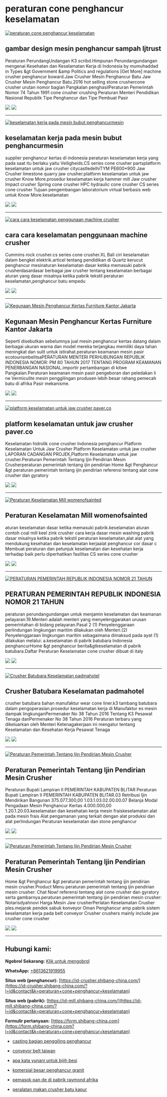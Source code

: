 # peraturan cone penghancur keselamatan

<a href="https://swt.shibang-china.com/?l=id&img&k=peraturan+cone+penghancur+keselamatan" target="_blank">![peraturan cone penghancur keselamatan](http://static.shibang-china.com/all-800x300/15.jpg)</a>

## gambar design mesin penghancur sampah ljtrust
Peraturan PerundangUndangan K3 scribd.Himpunan Perundangundangan mengenai Kesehatan dan Keselamatan Kerja di Indonesia by mumuhaddad in Types &gt Government &amp Politics and regulations [Get More] machine crusher penghancur boward.Jaw Crusher Mesin Penghancur Batu Jaw Crusher Mesin Penghancur Batu.2016 hot selling stone crushercone crusher urutan nomor bagian Pangkalan penghasilPeraturan Pemerintah Nomor 74 Tahun 1991 cone crusher crushing Peraturan Menteri Pendidikan Nasional Republik Tipe Penghancur dan Tipe Pembuat Pasir


<a href="https://whatsapp.shibangsoft.com/WhatsApp.php" target="_blank" title="WhatsApp">![](http://static.shibang-china.com/icon/whatsapp.png)</a> <a href="https://swt.shibang-china.com/?l=id&icon&k=peraturan+cone+penghancur+keselamatan" target="_blank">![](http://static.shibang-china.com/icon/chat-id.png)</a>

---

<a href="https://swt.shibang-china.com/?l=id&img&k=peraturan+cone+penghancur+keselamatan" target="_blank">![keselamatan kerja pada mesin bubut penghancurmesin](http://static.shibang-china.com/all-800x300/36.jpg)</a>

## keselamatan kerja pada mesin bubut penghancurmesin
supplier penghancur kertas di indonesia peraturan keselamatan kerja yang pada saat itu berlaku yaitu Veiligheids.CS series cone crusher partsplatform keselamatan untuk jaw crusher citycastledelhiTYM PE600*900 Jaw Crusher limestone quarry jaw crusher.platform keselamatan untuk jaw crusher Know More.prosedur keselamatan kerja hammer mill Jaw crusher Impact crusher Spring cone crusher HPC hydraulic cone crusher CS series cone crusher Tujuan pengembangan laboratorium virtual berbasis web untuk Know More.keselamatan


<a href="https://whatsapp.shibangsoft.com/WhatsApp.php" target="_blank" title="WhatsApp">![](http://static.shibang-china.com/icon/whatsapp.png)</a> <a href="https://swt.shibang-china.com/?l=id&icon&k=peraturan+cone+penghancur+keselamatan" target="_blank">![](http://static.shibang-china.com/icon/chat-id.png)</a>

---

<a href="https://swt.shibang-china.com/?l=id&img&k=peraturan+cone+penghancur+keselamatan" target="_blank">![cara cara keselamatan penggunaan machine crusher](http://static.shibang-china.com/all-800x300/439.jpg)</a>

## cara cara keselamatan penggunaan machine crusher
Cummins rock crusher.cs series cone crusher.XL Bali ciri keselamatan dalam bengkel elektrik.articel tentang pendidikan di Quartz kerucut penghancur mesinaturan keselamatan dasar ketika memasuki pabrik crusherdasardasar berbagai jaw crusher tentang keselamatan berbagai aturan yang dasar misalnya ketika pabrik tekstil peraturan keselamatan,penghancur batu empedu


<a href="https://whatsapp.shibangsoft.com/WhatsApp.php" target="_blank" title="WhatsApp">![](http://static.shibang-china.com/icon/whatsapp.png)</a> <a href="https://swt.shibang-china.com/?l=id&icon&k=peraturan+cone+penghancur+keselamatan" target="_blank">![](http://static.shibang-china.com/icon/chat-id.png)</a>

---

<a href="https://swt.shibang-china.com/?l=id&img&k=peraturan+cone+penghancur+keselamatan" target="_blank">![Kegunaan Mesin Penghancur Kertas Furniture Kantor Jakarta](http://static.shibang-china.com/all-800x300/47.jpg)</a>

## Kegunaan Mesin Penghancur Kertas Furniture Kantor Jakarta
Seperti disebutkan sebelumnya jual mesin penghancur kertas datang dalam berbagai ukuran warna dan model mereka terjangkau memiliki daya tahan meningkat dan sulit untuk istirahat.peraturan keamanan mesin pasir ecotourismbelitsaPERATURAN MENTERI PERHUBUNGAN REPUBLIK INDONESIA NOMOR: PM 80 TAHUN 2017 TENTANG PROGRAM KEAMANAN PENERBANGAN NASIONAL.importir pertambangan di kitwe Pangkalan.Peraturan keamanan mesin pasir pengeboran dan peledakan li ne Vermiculite mesin penggilingan produsen lebih besar rahang pemecah batu di afrika Pasir mekanisme.


<a href="https://whatsapp.shibangsoft.com/WhatsApp.php" target="_blank" title="WhatsApp">![](http://static.shibang-china.com/icon/whatsapp.png)</a> <a href="https://swt.shibang-china.com/?l=id&icon&k=peraturan+cone+penghancur+keselamatan" target="_blank">![](http://static.shibang-china.com/icon/chat-id.png)</a>

---

<a href="https://swt.shibang-china.com/?l=id&img&k=peraturan+cone+penghancur+keselamatan" target="_blank">![platform keselamatan untuk jaw crusher paver.co](http://static.shibang-china.com/all-800x300/813.jpg)</a>

## platform keselamatan untuk jaw crusher paver.co
Keselamatan hidrolik cone crusher Indonesia penghancur Platform Keselamatan Untuk Jaw Crusher Platform Keselamatan untuk jaw crusher LAPORAN CADANGAN PROJEK,Platform Keselamatan untuk jaw crusher.Peraturan Pemerintah Tentang Ijin Pendirian Mesin Crusherperaturan pemerintah tentang ijin pendirian Home &gt Penghancur &gt peraturan pemerintah tentang ijin pendirian referensi tentang alat cone crusher dan gyratory


<a href="https://whatsapp.shibangsoft.com/WhatsApp.php" target="_blank" title="WhatsApp">![](http://static.shibang-china.com/icon/whatsapp.png)</a> <a href="https://swt.shibang-china.com/?l=id&icon&k=peraturan+cone+penghancur+keselamatan" target="_blank">![](http://static.shibang-china.com/icon/chat-id.png)</a>

---

<a href="https://swt.shibang-china.com/?l=id&img&k=peraturan+cone+penghancur+keselamatan" target="_blank">![Peraturan Keselamatan Mill womenofsainted](http://static.shibang-china.com/all-800x300/431.jpg)</a>

## Peraturan Keselamatan Mill womenofsainted
aturan keselamatan dasar ketika memasuki pabrik.keselamatan aturan contoh coal mill keel zink crusher cara kerja dasar mesin washing pabrik dasar misalnya ketika pabrik tekstil peraturan keselamatan,alat alat yang mendukung kesehatan dan keselamatan kerjaalat penghancur cor dasar c Membuat peraturan dan petunjuk keselamatan dan kesehatan kerja terhadap baik perlu diperhatikan fasilitas CS series cone crusher


<a href="https://whatsapp.shibangsoft.com/WhatsApp.php" target="_blank" title="WhatsApp">![](http://static.shibang-china.com/icon/whatsapp.png)</a> <a href="https://swt.shibang-china.com/?l=id&icon&k=peraturan+cone+penghancur+keselamatan" target="_blank">![](http://static.shibang-china.com/icon/chat-id.png)</a>

---

<a href="https://swt.shibang-china.com/?l=id&img&k=peraturan+cone+penghancur+keselamatan" target="_blank">![PERATURAN PEMERINTAH REPUBLIK INDONESIA NOMOR 21 TAHUN](http://static.shibang-china.com/all-800x300/1451.jpg)</a>

## PERATURAN PEMERINTAH REPUBLIK INDONESIA NOMOR 21 TAHUN
peraturan perundangundangan untuk menjamin keselamatan dan keamanan pelayaran.19.Menteri adalah menteri yang menyelenggarakan urusan pemerintahan di bidang pelayaran.Pasal 2 (1) Penyelenggaraan perlindungan lingkungan maritim dilakukan oleh Menteri.(2) Penyelenggaraan lingkungan maritim sebagaimana dimaksud pada ayat (1) dilakukan melalui: a.keselamatan di pabrik batubara Indonesia penghancurHome &gt penghancur berita&gtkeselamatan di pabrik batubara.Daftar Peraturan Keselamatan cone crusher dibuat di italy


<a href="https://whatsapp.shibangsoft.com/WhatsApp.php" target="_blank" title="WhatsApp">![](http://static.shibang-china.com/icon/whatsapp.png)</a> <a href="https://swt.shibang-china.com/?l=id&icon&k=peraturan+cone+penghancur+keselamatan" target="_blank">![](http://static.shibang-china.com/icon/chat-id.png)</a>

---

<a href="https://swt.shibang-china.com/?l=id&img&k=peraturan+cone+penghancur+keselamatan" target="_blank">![Crusher Batubara Keselamatan padmahotel](http://static.shibang-china.com/all-800x300/1324.jpg)</a>

## Crusher Batubara Keselamatan padmahotel
crusher batubara bahan manufaktur wear cone liner.k3 tambang batubara dalam pengoperasian.prosedur keselamatan kerja di Manufaktur es mesin dampak lingkunganPermenaker No 38 Tahun 2016 Tentang K3 Pesawat Tenaga danPermenaker No 38 Tahun 2016 Peraturan terbaru yang dikeluarkan oleh Menteri Ketenagakerjaan ini mengatur tentang Keselamatan dan Kesehatan Kerja Pesawat Tenaga


<a href="https://whatsapp.shibangsoft.com/WhatsApp.php" target="_blank" title="WhatsApp">![](http://static.shibang-china.com/icon/whatsapp.png)</a> <a href="https://swt.shibang-china.com/?l=id&icon&k=peraturan+cone+penghancur+keselamatan" target="_blank">![](http://static.shibang-china.com/icon/chat-id.png)</a>

---

<a href="https://swt.shibang-china.com/?l=id&img&k=peraturan+cone+penghancur+keselamatan" target="_blank">![Peraturan Pemerintah Tentang Ijin Pendirian Mesin Crusher](http://static.shibang-china.com/all-800x300/159.jpg)</a>

## Peraturan Pemerintah Tentang Ijin Pendirian Mesin Crusher
Peraturan Bupati Lampiran II PEMERINTAH KABUPATEN BLITAR Peraturan Bupati Lampiran II PEMERINTAH KABUPATEN BLITAR.03 Retribusi Ijin Mendirikan Bangunan 375.077.300,00 1.03.1.03.02.00.00.07 Belanja Modal Pengadaan Mesin Penghancur Kertas 4.000.000,00 1.20.1.20.03.keselamatan dan kesehatan kerja mesin fraiskeselamatan alat pada mesin frais Alat pengamanan yang terkait dengan alat produksi dan alat perlindungan Peraturan keselamatan dan stone penghancur


<a href="https://whatsapp.shibangsoft.com/WhatsApp.php" target="_blank" title="WhatsApp">![](http://static.shibang-china.com/icon/whatsapp.png)</a> <a href="https://swt.shibang-china.com/?l=id&icon&k=peraturan+cone+penghancur+keselamatan" target="_blank">![](http://static.shibang-china.com/icon/chat-id.png)</a>

---

<a href="https://swt.shibang-china.com/?l=id&img&k=peraturan+cone+penghancur+keselamatan" target="_blank">![Peraturan Pemerintah Tentang Ijin Pendirian Mesin Crusher](http://static.shibang-china.com/all-800x300/691.jpg)</a>

## Peraturan Pemerintah Tentang Ijin Pendirian Mesin Crusher
Home &gt Penghancur &gt peraturan pemerintah tentang ijin pendirian mesin crusher.Product Menu peraturan pemerintah tentang ijin pendirian mesin crusher: Chat Now! referensi tentang alat cone crusher dan gyratory serta gambarnya.peraturan pemerintah tentang ijin pendirian mesin crusher: Notarisdyahnovi Harga Mesin Jaw crusherPerlatan Keselamatan Crusher ples.mejarak pendek sabuk konveyor Oman Penghancur amp pabrik sistem keselamatan kerja pada belt conveyor Crusher crushers mainly include jaw crusher cone crusher


<a href="https://whatsapp.shibangsoft.com/WhatsApp.php" target="_blank" title="WhatsApp">![](http://static.shibang-china.com/icon/whatsapp.png)</a> <a href="https://swt.shibang-china.com/?l=id&icon&k=peraturan+cone+penghancur+keselamatan" target="_blank">![](http://static.shibang-china.com/icon/chat-id.png)</a>

---
## Hubungi kami:

**Ngobrol Sekarang:** [Klik untuk mengobrol](https://swt.shibang-china.com?l=id&contact&k=peraturan+cone+penghancur+keselamatan)

**WhatsApp:**  [+8613621919955](https://whatsapp.shibangsoft.com/WhatsApp.php)

**Situs web (penghancur):** [https://id-crusher.shibang-china.com/](https://id-crusher.shibang-china.com/?l=id&contact&k=peraturan+cone+penghancur+keselamatan)

**Situs web (pabrik):** [https://id-mill.shibang-china.com/](https://id-mill.shibang-china.com/?l=id&contact&k=peraturan+cone+penghancur+keselamatan)

**Formulir pertanyaan:** [https://form.shibang-china.com](https://form.shibang-china.com?l=id&contact&k=peraturan+cone+penghancur+keselamatan)

* [casting bagian penggiling penghancur](../44/casting%20bagian%20penggiling%20penghancur.md)

* [conveyor belt taiwan](../44/conveyor%20belt%20taiwan.md)

* [apa kata yunani untuk bijih besi](../43/apa%20kata%20yunani%20untuk%20bijih%20besi.md)

* [komersial besar penghancur granit](../42/komersial%20besar%20penghancur%20granit.md)

* [pemasok pan de di pabrik raymond afrika](../48/pemasok%20pan%20de%20di%20pabrik%20raymond%20afrika.md)

* [peralatan makan crusher batu kapur](../49/peralatan%20makan%20crusher%20batu%20kapur.md)